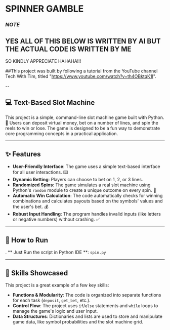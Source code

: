 # SPINNER GAMBLE
### ***NOTE***
## YES ALL OF THIS BELOW IS WRITTEN BY AI BUT THE ACTUAL CODE IS WRITTEN BY ME 
SO KINDLY APPRECIATE HAHAHA!!!


##This project was built by following a tutorial from the YouTube channel Tech With Tim, titled "https://www.youtube.com/watch?v=th4OBktqK1I".

--

## 💻 Text-Based Slot Machine

This project is a simple, command-line slot machine game built with Python. 🎰 Users can deposit virtual money, bet on a number of lines, and spin the reels to win or lose. The game is designed to be a fun way to demonstrate core programming concepts in a practical application.

---

## ✨ Features

* **User-Friendly Interface**: The game uses a simple text-based interface for all user interactions. ⌨️
* **Dynamic Betting**: Players can choose to bet on 1, 2, or 3 lines.
* **Randomized Spins**: The game simulates a real slot machine using Python's `random` module to create a unique outcome on every spin. 🎲
* **Automatic Win Calculation**: The code automatically checks for winning combinations and calculates payouts based on the symbols' values and the user's bet. 💰
* **Robust Input Handling**: The program handles invalid inputs (like letters or negative numbers) without crashing. ✅

---

## 🔧 How to Run


.  ** Just Run the script in Python IDE **: `spin.py`

---

## 🚀 Skills Showcased

This project is a great example of a few key skills:

* **Functions & Modularity**: The code is organized into separate functions for each task (`deposit`, `get_bet`, etc.).
* **Control Flow**: The project uses `if`/`else` statements and `while` loops to manage the game's logic and user input.
* **Data Structures**: Dictionaries and lists are used to store and manipulate game data, like symbol probabilities and the slot machine grid.
